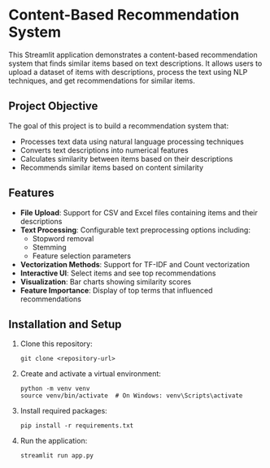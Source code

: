 # Content-Based Recommendation System

This Streamlit application demonstrates a content-based recommendation system that finds similar items based on text descriptions. It allows users to upload a dataset of items with descriptions, process the text using NLP techniques, and get recommendations for similar items.

## Project Objective

The goal of this project is to build a recommendation system that:
- Processes text data using natural language processing techniques
- Converts text descriptions into numerical features
- Calculates similarity between items based on their descriptions
- Recommends similar items based on content similarity

## Features

- **File Upload**: Support for CSV and Excel files containing items and their descriptions
- **Text Processing**: Configurable text preprocessing options including:
  - Stopword removal
  - Stemming
  - Feature selection parameters
- **Vectorization Methods**: Support for TF-IDF and Count vectorization
- **Interactive UI**: Select items and see top recommendations
- **Visualization**: Bar charts showing similarity scores
- **Feature Importance**: Display of top terms that influenced recommendations

## Installation and Setup

1. Clone this repository:
   ```
   git clone <repository-url>
   ```

2. Create and activate a virtual environment:
   ```
   python -m venv venv
   source venv/bin/activate  # On Windows: venv\Scripts\activate
   ```

3. Install required packages:
   ```
   pip install -r requirements.txt
   ```

4. Run the application:
   ```
   streamlit run app.py
   